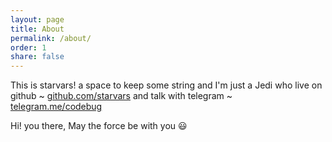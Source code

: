 ```yaml
---
layout: page
title: About
permalink: /about/
order: 1
share: false
---
```


This is starvars! a space to keep some string and I'm just a Jedi who live on github ~ [github.com/starvars](https://github.com/starvars) and talk with telegram ~ [telegram.me/codebug](https://telegram.me/CoDebug)

Hi! you there, May the force be with you :smiley:
